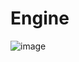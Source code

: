 # Engine
![image](https://user-images.githubusercontent.com/79161140/192161224-a374e6b4-c0f1-47d2-9202-6a044b5bb32f.png)
